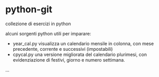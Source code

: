 # python-git
collezione di esercizi in python

alcuni sorgenti python utili per imparare:

- year_cal.py  visualizza un calendario mensile in colonna, con mese precedente, corrente e successivi (impostabili)
- cpycal.py  una versione migliorata del calendario plurimesi, con evidenziazione di festivi, giorno e numero settimana.

...




   
